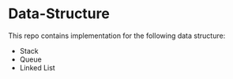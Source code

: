 # Data-Structure

This repo contains implementation for the following data structure:

- Stack
- Queue
- Linked List